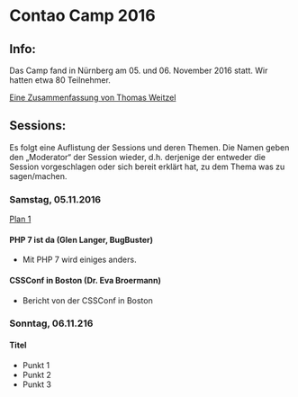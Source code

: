 # Contao Camp 2016

## Info:
Das Camp fand in Nürnberg am 05. und 06. November 2016 statt. Wir hatten etwa 80 Teilnehmer.

[Eine Zusammenfassung von Thomas Weitzel](https://contao.org/de/news/das-war-das-contao-camp-2016)

## Sessions:
Es folgt eine Auflistung der Sessions und deren Themen. Die Namen geben den
„Moderator“ der Session wieder, d.h. derjenige der entweder die Session
vorgeschlagen oder sich bereit erklärt hat, zu dem Thema was zu sagen/machen.

### Samstag, 05.11.2016

[Plan 1](2016_plan_tag1.jpg)

#### PHP 7 ist da (Glen Langer, BugBuster)

* Mit PHP 7 wird einiges anders.

#### CSSConf in Boston (Dr. Eva Broermann)

* Bericht von der CSSConf in Boston

### Sonntag, 06.11.216

#### Titel

* Punkt 1
* Punkt 2
* Punkt 3
